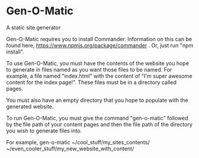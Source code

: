 Gen-O-Matic
===========

A static site generator

Gen-O-Matic requires you to install Commander. Information on this can be found here, https://www.npmjs.org/package/commander . Or, just run "npm install".

To use Gen-O-Matic, you must have the contents of the website you hope to generate in files named as you want those files to be named. For example, a file named "index.html" with the content of "I'm super awesome content for the index page!". These files must be in a directory called pages.

You must also have an empty directory that you hope to populate with the generated website.

To run Gen-O-Matic, you must give the command "gen-o-matic" followed by the file path of your content pages and then the file path of the directory you wish to generate files into.

For example,
gen-o-matic ~/cool_stuff/my_sites_contents/ ~/even_cooler_stuff/my_new_website_with_content/
